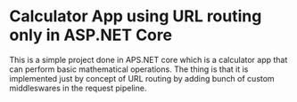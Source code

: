 # Calculator App using URL routing only in ASP.NET Core

This is a simple project done in APS.NET core which is a calculator app that can perform basic mathematical operations. The thing is that it is implemented just by concept of URL routing by adding bunch of custom middleswares in the request pipeline.